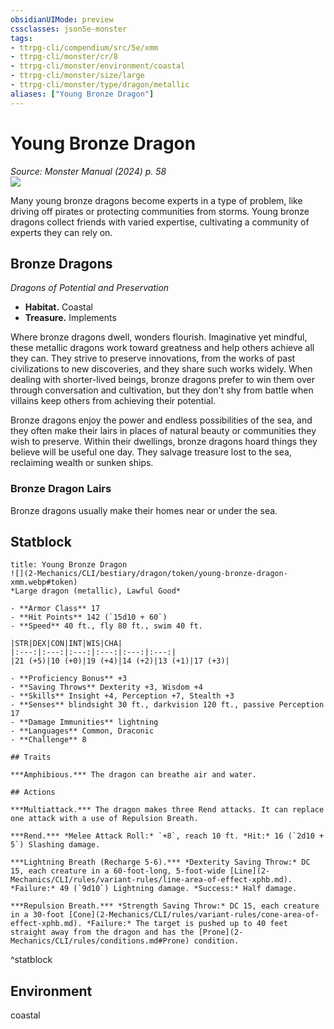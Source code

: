 ```yaml
---
obsidianUIMode: preview
cssclasses: json5e-monster
tags:
- ttrpg-cli/compendium/src/5e/xmm
- ttrpg-cli/monster/cr/8
- ttrpg-cli/monster/environment/coastal
- ttrpg-cli/monster/size/large
- ttrpg-cli/monster/type/dragon/metallic
aliases: ["Young Bronze Dragon"]
---
```

# Young Bronze Dragon
*Source: Monster Manual (2024) p. 58*  
![](2-Mechanics/CLI/bestiary/dragon/img/bronze-dragon.webp#right)

Many young bronze dragons become experts in a type of problem, like driving off pirates or protecting communities from storms. Young bronze dragons collect friends with varied expertise, cultivating a community of experts they can rely on.

## Bronze Dragons

*Dragons of Potential and Preservation*

- **Habitat.** Coastal  
- **Treasure.** Implements  

Where bronze dragons dwell, wonders flourish. Imaginative yet mindful, these metallic dragons work toward greatness and help others achieve all they can. They strive to preserve innovations, from the works of past civilizations to new discoveries, and they share such works widely. When dealing with shorter-lived beings, bronze dragons prefer to win them over through conversation and cultivation, but they don't shy from battle when villains keep others from achieving their potential.

Bronze dragons enjoy the power and endless possibilities of the sea, and they often make their lairs in places of natural beauty or communities they wish to preserve. Within their dwellings, bronze dragons hoard things they believe will be useful one day. They salvage treasure lost to the sea, reclaiming wealth or sunken ships.

### Bronze Dragon Lairs

Bronze dragons usually make their homes near or under the sea.

## Statblock

```ad-statblock
title: Young Bronze Dragon
![](2-Mechanics/CLI/bestiary/dragon/token/young-bronze-dragon-xmm.webp#token)
*Large dragon (metallic), Lawful Good*

- **Armor Class** 17 
- **Hit Points** 142 (`15d10 + 60`) 
- **Speed** 40 ft., fly 80 ft., swim 40 ft.

|STR|DEX|CON|INT|WIS|CHA|
|:---:|:---:|:---:|:---:|:---:|:---:|
|21 (+5)|10 (+0)|19 (+4)|14 (+2)|13 (+1)|17 (+3)|

- **Proficiency Bonus** +3
- **Saving Throws** Dexterity +3, Wisdom +4
- **Skills** Insight +4, Perception +7, Stealth +3
- **Senses** blindsight 30 ft., darkvision 120 ft., passive Perception 17
- **Damage Immunities** lightning
- **Languages** Common, Draconic
- **Challenge** 8

## Traits

***Amphibious.*** The dragon can breathe air and water.

## Actions

***Multiattack.*** The dragon makes three Rend attacks. It can replace one attack with a use of Repulsion Breath.

***Rend.*** *Melee Attack Roll:* `+8`, reach 10 ft. *Hit:* 16 (`2d10 + 5`) Slashing damage.

***Lightning Breath (Recharge 5-6).*** *Dexterity Saving Throw:* DC 15, each creature in a 60-foot-long, 5-foot-wide [Line](2-Mechanics/CLI/rules/variant-rules/line-area-of-effect-xphb.md). *Failure:* 49 (`9d10`) Lightning damage. *Success:* Half damage.

***Repulsion Breath.*** *Strength Saving Throw:* DC 15, each creature in a 30-foot [Cone](2-Mechanics/CLI/rules/variant-rules/cone-area-of-effect-xphb.md). *Failure:* The target is pushed up to 40 feet straight away from the dragon and has the [Prone](2-Mechanics/CLI/rules/conditions.md#Prone) condition.
```
^statblock

## Environment

coastal